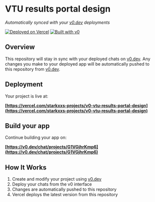 # VTU results portal design

*Automatically synced with your [v0.dev](https://v0.dev) deployments*

[![Deployed on Vercel](https://img.shields.io/badge/Deployed%20on-Vercel-black?style=for-the-badge&logo=vercel)](https://vercel.com/starkxxs-projects/v0-vtu-results-portal-design)
[![Built with v0](https://img.shields.io/badge/Built%20with-v0.dev-black?style=for-the-badge)](https://v0.dev/chat/projects/G1VGjhrKmp6)

## Overview

This repository will stay in sync with your deployed chats on [v0.dev](https://v0.dev).
Any changes you make to your deployed app will be automatically pushed to this repository from [v0.dev](https://v0.dev).

## Deployment

Your project is live at:

**[https://vercel.com/starkxxs-projects/v0-vtu-results-portal-design](https://vercel.com/starkxxs-projects/v0-vtu-results-portal-design)**

## Build your app

Continue building your app on:

**[https://v0.dev/chat/projects/G1VGjhrKmp6](https://v0.dev/chat/projects/G1VGjhrKmp6)**

## How It Works

1. Create and modify your project using [v0.dev](https://v0.dev)
2. Deploy your chats from the v0 interface
3. Changes are automatically pushed to this repository
4. Vercel deploys the latest version from this repository
